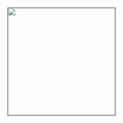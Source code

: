 <p align="center"><a href=""><img src="https://telegram.org/img/t_logo.svg?1" width="250"></a></p> 
